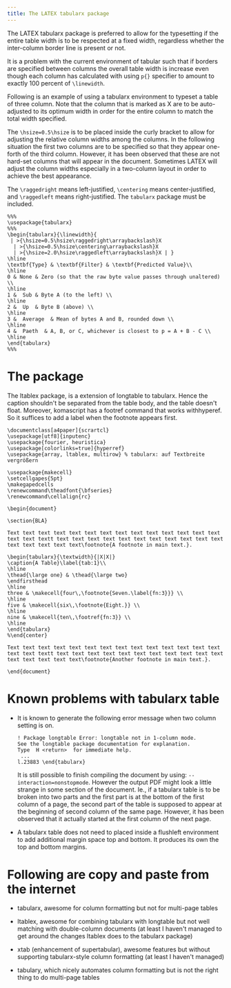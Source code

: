 ```yaml
---
title: The LATEX tabularx package
---
```


The LATEX tabularx package is preferred to allow for the typesetting
if the entire table width is to be respected at a fixed width, 
regardless whether the inter-column border line is present or not.

It is a problem with the current environment of tabular such that
if borders are specified between columns the overall table width
is increase even though each column has calculated with using `p{}`
specifier to amount to exactly 100 percent of `\linewidth`.

Following is an example of using a tabularx environment to typeset
a table of three column. Note that the column that is marked as X
are to be auto-adjusted to its optimum width in order for the entire
column to match the total width specified.

The `\hsize=0.5\hsize` is to be placed inside the curly bracket to allow for
adjusting the relative column widths among the columns.  In the following
situation the first two columns are to be specified so that they appear
one-forth of the third column. However, it has been observed that these are not
hard-set columns that will appear in the document. Sometimes LATEX will adjust
the column widths especially in a two-column layout in order to achieve the
best appearance.

The `\raggedright` means left-justified, `\centering` means center-justified,
and `\raggedleft` means right-justified. The `tabularx` package must be
included.

    %%%
    \usepackage{tabularx}
    %%%
    \begin{tabularx}{\linewidth}{
     | >{\hsize=0.5\hsize\raggedright\arraybackslash}X 
      | >{\hsize=0.5\hsize\centering\arraybackslash}X 
      | >{\hsize=2.0\hsize\raggedleft\arraybackslash}X | }
    \hline
    \textbf{Type} & \textbf{Filter} & \textbf{Predicted Value}\\
    \hline
    0 & None & Zero (so that the raw byte value passes through unaltered) \\
    \hline
    1 &  Sub & Byte A (to the left) \\
    \hline
    2 &  Up  & Byte B (above) \\
    \hline
    3 &  Average  & Mean of bytes A and B, rounded down \\
    \hline
    4 &  Paeth  & A, B, or C, whichever is closest to p = A + B - C \\
    \hline
    \end{tabularx}
    %%%

# The <ltablex> package

The ltablex package, is a extension of longtable to tabularx. Hence the caption
shouldn't be separated from the table body, and the table doesn't float.
Moreover, komascript has a footref command that works withhyperef. So it
suffices to add a label when the footnote appears first.

    \documentclass[a4paper]{scrartcl}
    \usepackage[utf8]{inputenc}
    \usepackage{fourier, heuristica}
    \usepackage[colorlinks=true]{hyperref}
    \usepackage{array, ltablex, multirow} % tabularx: auf Textbreite vergrößern

    \usepackage{makecell}
    \setcellgapes{5pt}
    \makegapedcells
    \renewcommand\theadfont{\bfseries}
    \renewcommand\cellalign{rc}

    \begin{document}

    \section{BLA}

    Text text text text text text text text text text text text text text
    text text textt text text text text text text text text text text text
    text text text text text\footnote{A footnote in main text.}.

    \begin{tabularx}{\textwidth}{|X|X|}
    \caption{A Table}\label{tab:1}\\
    \hline
    \thead{\large one} & \thead{\large two}
    \endfirsthead
    \hline
    three & \makecell{four\,\footnote{Seven.\label{fn:3}}} \\
    \hline
    five & \makecell{six\,\footnote{Eight.}} \\
    \hline
    nine & \makecell{ten\,\footref{fn:3}} \\
    \hline
    \end{tabularx}
    %\end{center}

    Text text text text text text text text text text text text text text
    text text textt text text text text text text text text text text text
    text text text text text\footnote{Another footnote in main text.}.

    \end{document} 




# Known problems with tabularx table

  - It is known to generate the following error message when 
    two column setting is on.

    ```
    ! Package longtable Error: longtable not in 1-column mode.
    See the longtable package documentation for explanation.
    Type  H <return>  for immediate help.
     ...
    l.23883 \end{tabularx}
    ```
 
    It is still possible to finish compiling the document 
    by using: `--interaction=nonstopmode`. However the output PDF
    might look a little strange in some section of the document.
    Ie., if a tabularx table is to be broken into two parts 
    and the first part is at the bottom of the first column
    of a page, the second part of the table is supposed to appear
    at the beginning of second column of the same page. 
    However, it has been observed that it actually started 
    at the first column of the next page.

  - A tabularx table does not need to placed inside a flushleft
    environment to add additional margin space top and bottom.
    It produces its own the top and bottom margins.



# Following are copy and paste from the internet
    
  - tabularx, awesome for column formatting but not for multi-page
    tables

  - ltablex, awesome for combining tabularx with longtable but not
    well matching with double-column documents (at least I haven't
    managed to get around the changes ltablex does to the tabularx
    package)

  - xtab (enhancement of supertabular), awesome features but without
    supporting tabularx-style column formatting (at least I haven't
    managed)

  - tabulary, which nicely automates column formatting but is not the
    right thing to do multi-page tables

